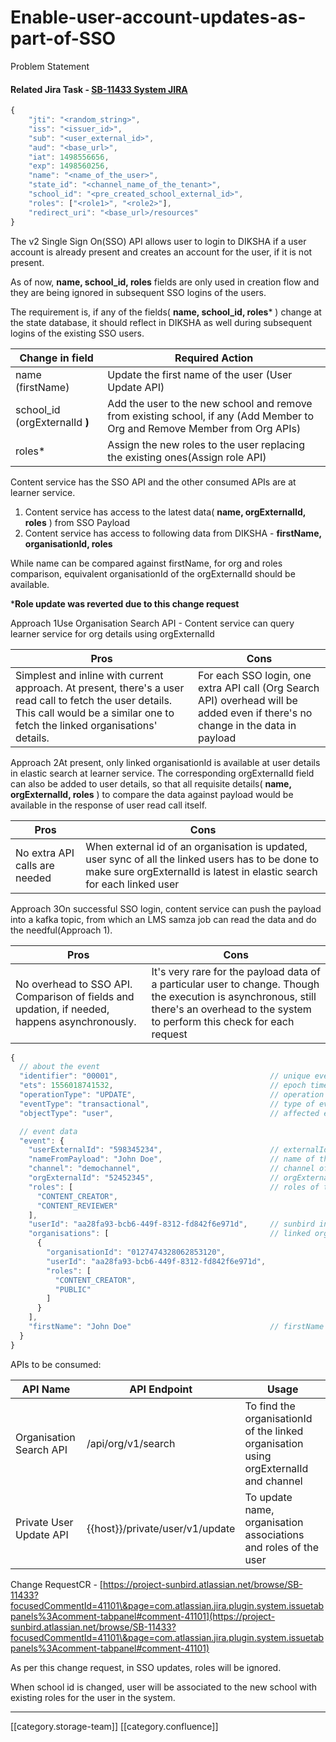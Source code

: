 # Enable-user-account-updates-as-part-of-SSO

Problem Statement

#### Related Jira Task - [SB-11433 System JIRA](https://browse/SB-11433)

```js
{
    "jti": "<random_string>",
    "iss": "<issuer_id>",
    "sub": "<user_external_id>",
    "aud": "<base_url>",
    "iat": 1498556656,
    "exp": 1498560256,
    "name": "<name_of_the_user>",
    "state_id": "<channel_name_of_the_tenant>",
    "school_id": "<pre_created_school_external_id>",
    "roles": ["<role1>", "<role2>"],
    "redirect_uri": "<base_url>/resources"
}
```

The v2 Single Sign On(SSO) API allows user to login to DIKSHA if a user account is already present and creates an account for the user, if it is not present.

As of now, **name, school\_id, roles** fields are only used in creation flow and they are being ignored in subsequent SSO logins of the users.

The requirement is, if any of the fields( **name, school\_id, roles**\* ) change at the state database, it should reflect in DIKSHA as well during subsequent logins of the existing SSO users.

| Change in field                 | Required Action                                                                                                            |
| ------------------------------- | -------------------------------------------------------------------------------------------------------------------------- |
| name (firstName)                | Update the first name of the user  (User Update API)                                                                       |
| school\_id (orgExternalId **)** | Add the user to the new school and remove from existing school, if any (Add Member to Org and Remove Member from Org APIs) |
| roles\*                         | Assign the new roles to the user replacing the existing ones(Assign role API)                                              |

Content service has the SSO API and the other consumed APIs are at learner service.

1. Content service has access to the latest data( **name, orgExternalId, roles** ) from SSO Payload
2. Content service has access to following data from DIKSHA - **firstName, organisationId, roles**

While name can be compared against firstName, for org and roles comparison, equivalent organisationId of the orgExternalId should be available.

\***Role update was reverted due to this change request**

Approach 1Use Organisation Search API - Content service can query learner service for org details using orgExternalId

| Pros                                                                                                                                                                                     | Cons                                                                                                                            |
| ---------------------------------------------------------------------------------------------------------------------------------------------------------------------------------------- | ------------------------------------------------------------------------------------------------------------------------------- |
| Simplest and inline with current approach.  At present, there's a user read call to fetch the user details. This call would be a similar one to fetch the linked organisations' details. | For each SSO login, one extra API call (Org Search API) overhead will be added even if there's no change in the data in payload |

Approach 2At present, only linked organisationId is available at user details in elastic search at learner service. The corresponding orgExternalId field can also be added to user details, so that all requisite details( **name, orgExternalId, roles** ) to compare the data against payload would be available in the response of user read call itself.

| Pros                          | Cons                                                                                                                                                                         |
| ----------------------------- | ---------------------------------------------------------------------------------------------------------------------------------------------------------------------------- |
| No extra API calls are needed | When external id of an organisation is updated, user sync of all the linked users has to be done to make sure orgExternalId is latest in elastic search for each linked user |

Approach 3On successful SSO login, content service can push the payload into a kafka topic, from which an LMS samza job can read the data and do the needful(Approach 1).

| Pros                                                                                          | Cons                                                                                                                                                                                     |
| --------------------------------------------------------------------------------------------- | ---------------------------------------------------------------------------------------------------------------------------------------------------------------------------------------- |
| No overhead to SSO API. Comparison of fields and updation, if needed, happens asynchronously. | It's very rare for the payload data of a particular user to change. Though the execution is asynchronous, still there's an overhead to the system to perform this check for each request |

```js
{
  // about the event
  "identifier": "00001",                                  // unique event id
  "ets": 1556018741532,                                   // epoch timestamp of event (time in milli-seconds)
  "operationType": "UPDATE",                              // operation to be done
  "eventType": "transactional",                           // type of event
  "objectType": "user",                                   // affected entity

  // event data
  "event": {
    "userExternalId": "598345234",                        // externalId of the user
    "nameFromPayload": "John Doe",                        // name of the user from payload
    "channel": "demochannel",                             // channel of the tenant
    "orgExternalId": "52452345",                          // orgExternalId of the linked org
    "roles": [                                            // roles of the user
      "CONTENT_CREATOR",
      "CONTENT_REVIEWER"
    ],
    "userId": "aa28fa93-bcb6-449f-8312-fd842f6e971d",     // sunbird internal id of the user
    "organisations": [                                    // linked organisations' data
      {
        "organisationId": "0127474328062853120",
        "userId": "aa28fa93-bcb6-449f-8312-fd842f6e971d",
        "roles": [
          "CONTENT_CREATOR",
          "PUBLIC"
        ]
      }
    ],
    "firstName": "John Doe"                               // firstName of the user in the system
  }
}             
```

APIs to be consumed:

| API Name                | API Endpoint                      | Usage                                                                                 |
| ----------------------- | --------------------------------- | ------------------------------------------------------------------------------------- |
| Organisation Search API | /api/org/v1/search                | To find the organisationId of the linked organisation using orgExternalId and channel |
| Private User Update API | \{{host\}}/private/user/v1/update | To update name, organisation associations and roles of the user                       |

Change RequestCR - [https://project-sunbird.atlassian.net/browse/SB-11433?focusedCommentId=41101\&page=com.atlassian.jira.plugin.system.issuetabpanels%3Acomment-tabpanel#comment-41101](https://project-sunbird.atlassian.net/browse/SB-11433?focusedCommentId=41101\&page=com.atlassian.jira.plugin.system.issuetabpanels%3Acomment-tabpanel#comment-41101)

As per this change request, in SSO updates, roles will be ignored.

When school id is changed, user will be associated to the new school with existing roles for the user in the system.

***

\[\[category.storage-team]] \[\[category.confluence]]
